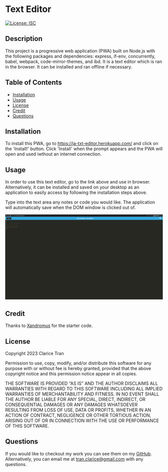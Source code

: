 # Text Editor

[![License: ISC](https://img.shields.io/badge/License-ISC-blue.svg)](https://opensource.org/licenses/ISC)

## Description

This project is a progressive web application (PWA) built on Node.js with the following packages and dependencies: express, if-env, concurrently, babel, webpack, code-mirror-themes, and ibd. It is a text editor which is ran in the browser. It can be installed and ran offline if necessary.

## Table of Contents

-   [Installation](#installation)
-   [Usage](#usage)
-   [License](#license)
-   [Credit](#credit)
-   [Questions](#questions)

## Installation

To install this PWA, go to https://ja-txt-editor.herokuapp.com/ and click on the 'Install!' button. Click 'Install' when the prompt appears and the PWA will open and used iwthout an internet connection.

## Usage

In order to use this text editor, go to the link above and use in browser. Alternatively, it can be installed and saved on your desktop as an application to easily access by following the installation steps above.

Type into the text area any notes or code you would like. The application will automatically save when the DOM window is clicked out of.

![usage image](https://github.com/claricetran/text-editor/blob/main/assets/images/textEditorUsage.gif?raw=true)

## Credit

Thanks to [Xandromus](https://github.com/Xandromus) for the starter code.

## License

Copyright 2023 Clarice Tran

Permission to use, copy, modify, and/or distribute this software for any purpose with or without fee is hereby granted, provided that the above copyright notice and this permission notice appear in all copies.

THE SOFTWARE IS PROVIDED “AS IS” AND THE AUTHOR DISCLAIMS ALL WARRANTIES WITH REGARD TO THIS SOFTWARE INCLUDING ALL IMPLIED WARRANTIES OF MERCHANTABILITY AND FITNESS. IN NO EVENT SHALL THE AUTHOR BE LIABLE FOR ANY SPECIAL, DIRECT, INDIRECT, OR CONSEQUENTIAL DAMAGES OR ANY DAMAGES WHATSOEVER RESULTING FROM LOSS OF USE, DATA OR PROFITS, WHETHER IN AN ACTION OF CONTRACT, NEGLIGENCE OR OTHER TORTIOUS ACTION, ARISING OUT OF OR IN CONNECTION WITH THE USE OR PERFORMANCE OF THIS SOFTWARE.

## Questions

If you would like to checkout my work you can see them on my [GitHub](https://github.com/claricetran). <br/>
Alternatively, you can email me at <tran.clarice@gmail.com> with any questions.
